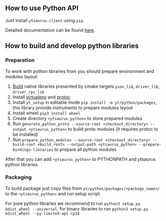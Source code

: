 ## How to use Python API

Just install `ytsaurus-client` using `pip`.

Detailed documentation can be found [here](https://ytsaurus.tech/docs/ru/api/python/start).


## How to build and develop python libraries

### Preparation

To work with python libraries from you should prepare environment and modules layout:
  1. [Build](https://github.com/ytsaurus/ytsaurus/blob/main/BUILD.md) native libraries presented by cmake targets `yson_lib`, `driver_lib`, `driver_rpc_lib` 
  2. Install [virtualenv](https://virtualenv.pypa.io/en/latest/) and [protoc](https://github.com/protocolbuffers/protobuf/releases)
  3. Install `yt_setup` in editable mode `pip install -e yt/python/packages`, this library provide instruments to prepare modules layout
  4. Install wheel `pip3 install wheel` 
  5. Create directory `<ytsaurus_python>` to store prepared modules
  6. Run `generate_python_proto --source-root <checkout_directory> --output <ytsaurus_python>` to build proto modules (it requires protoc to be installed)
  7. Run `prepare_python_modules --source-root <checkout_directory> --build-root <build_root> --output-path <ytsaurus_python> --prepare-bindings-libraries` to prepare all python modules

After that you can add `<ytsaurus_python>` to PYTHONPATH and ytsaurus python libraries.

### Packaging

To build package just copy files from `yt/python/packages/<package_name>/` to the `<ytsaurus_python>` and run setup script.

For pure python libraries we recommend to run `python3 setup.py bdist_wheel --universal`, for binary libraries to run `python3 setup.py bdist_wheel --py-limited-api cp34`
